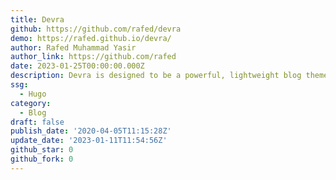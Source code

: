 ```yaml
---
title: Devra
github: https://github.com/rafed/devra
demo: https://rafed.github.io/devra/
author: Rafed Muhammad Yasir
author_link: https://github.com/rafed
date: 2023-01-25T00:00:00.000Z
description: Devra is designed to be a powerful, lightweight blog theme for Hugo.
ssg:
  - Hugo
category:
  - Blog
draft: false
publish_date: '2020-04-05T11:15:28Z'
update_date: '2023-01-11T11:54:56Z'
github_star: 0
github_fork: 0
---
```

